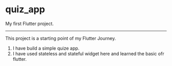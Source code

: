 # quiz_app

My first Flutter project.

---

This project is a starting point of my Flutter Journey.

1. I have build a simple quize app.
2. I have used stateless and stateful widget here and learned the basic ofr flutter.
